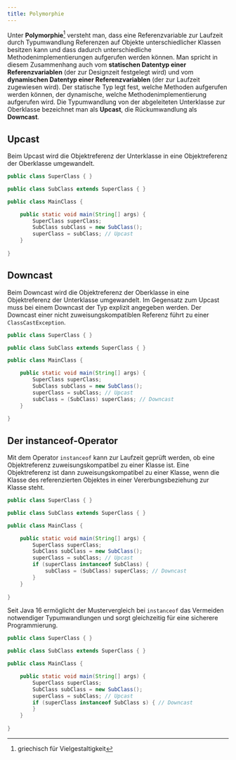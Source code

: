 ```yaml
---
title: Polymorphie
---
```


Unter **Polymorphie**[^1] versteht man, dass eine Referenzvariable zur Laufzeit durch Typumwandlung Referenzen auf Objekte unterschiedlicher Klassen besitzen kann und dass dadurch unterschiedliche Methodenimplementierungen aufgerufen werden können. Man spricht in diesem Zusammenhang auch vom **statischen Datentyp einer Referenzvariablen** (der zur Designzeit festgelegt wird) und vom **dynamischen Datentyp einer Referenzvariablen** (der zur Laufzeit zugewiesen wird). Der statische Typ legt fest, welche Methoden aufgerufen werden können, der dynamische, welche Methodenimplementierung aufgerufen wird. Die Typumwandlung von der abgeleiteten Unterklasse zur Oberklasse bezeichnet man als **Upcast**, die Rückumwandlung als **Downcast**.

[^1]: griechisch für Vielgestaltigkeit

## Upcast
Beim Upcast wird die Objektreferenz der Unterklasse in eine Objektreferenz der Oberklasse umgewandelt.

```java
public class SuperClass { }

public class SubClass extends SuperClass { }

public class MainClass {

    public static void main(String[] args) {
        SuperClass superClass;
        SubClass subClass = new SubClass();
        superClass = subClass; // Upcast
    }
  
}
```

## Downcast
Beim Downcast wird die Objektreferenz der Oberklasse in eine Objektreferenz der Unterklasse umgewandelt. Im Gegensatz zum Upcast muss bei einem Downcast der Typ 
explizit angegeben werden. Der Downcast einer nicht zuweisungskompatiblen Referenz führt zu einer `ClassCastException`.

```java
public class SuperClass { }

public class SubClass extends SuperClass { }

public class MainClass {

    public static void main(String[] args) {
        SuperClass superClass;
        SubClass subClass = new SubClass();
        superClass = subClass; // Upcast
        subClass = (SubClass) superClass; // Downcast
    }
  
}
```

## Der instanceof-Operator
Mit dem Operator `instanceof` kann zur Laufzeit geprüft werden, ob eine Objektreferenz zuweisungskompatibel zu einer Klasse ist. Eine Objektreferenz ist dann zuweisungskompatibel zu einer Klasse, wenn die Klasse des referenzierten Objektes in einer Vererbungsbeziehung zur Klasse steht.

```java
public class SuperClass { }

public class SubClass extends SuperClass { }

public class MainClass {

    public static void main(String[] args) {
        SuperClass superClass;
        SubClass subClass = new SubClass();
        superClass = subClass; // Upcast
        if (superClass instanceof SubClass) {
            subClass = (SubClass) superClass; // Downcast
        }
    }
  
}
```

Seit Java 16 ermöglicht der Mustervergleich bei `instanceof` das Vermeiden notwendiger Typumwandlungen und sorgt gleichzeitig für eine sicherere Programmierung.

```java
public class SuperClass { }

public class SubClass extends SuperClass { }

public class MainClass {

    public static void main(String[] args) {
        SuperClass superClass;
        SubClass subClass = new SubClass();
        superClass = subClass; // Upcast
        if (superClass instanceof SubClass s) { // Downcast
        }
    }
  
}
```
